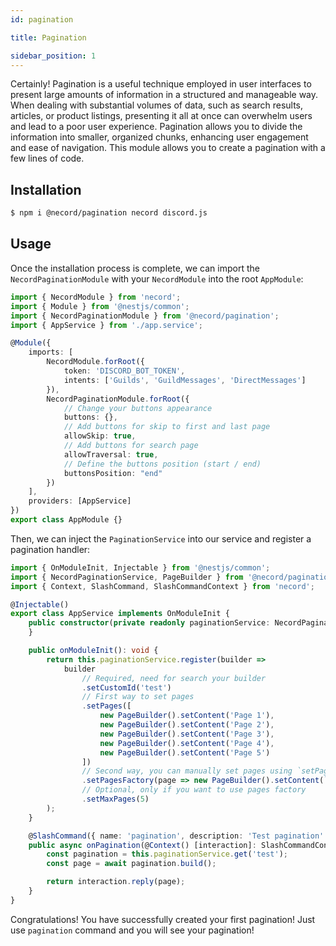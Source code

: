 ```yaml
---
id: pagination

title: Pagination

sidebar_position: 1
---
```


Certainly! Pagination is a useful technique employed in user interfaces to present large amounts of information in a structured and
manageable way. When dealing with substantial volumes of data, such as search results, articles, or product listings, presenting it all at
once can overwhelm users and lead to a poor user experience. Pagination allows you to divide the information into smaller, organized chunks,
enhancing user engagement and ease of navigation. This module allows you to create a pagination with a few lines of code.

## Installation

```bash npm2yarn
$ npm i @necord/pagination necord discord.js
```

## Usage

Once the installation process is complete, we can import the `NecordPaginationModule` with your `NecordModule` into the root `AppModule`:

```typescript
import { NecordModule } from 'necord';
import { Module } from '@nestjs/common';
import { NecordPaginationModule } from '@necord/pagination';
import { AppService } from './app.service';

@Module({
    imports: [
        NecordModule.forRoot({
            token: 'DISCORD_BOT_TOKEN',
            intents: ['Guilds', 'GuildMessages', 'DirectMessages']
        }),
        NecordPaginationModule.forRoot({
            // Change your buttons appearance
            buttons: {},
            // Add buttons for skip to first and last page
            allowSkip: true,
            // Add buttons for search page
            allowTraversal: true,
            // Define the buttons position (start / end)
            buttonsPosition: "end"
        })
    ],
    providers: [AppService]
})
export class AppModule {}
```

Then, we can inject the `PaginationService` into our service and register a pagination handler:

```typescript
import { OnModuleInit, Injectable } from '@nestjs/common';
import { NecordPaginationService, PageBuilder } from '@necord/pagination';
import { Context, SlashCommand, SlashCommandContext } from 'necord';

@Injectable()
export class AppService implements OnModuleInit {
    public constructor(private readonly paginationService: NecordPaginationService) {
    }

    public onModuleInit(): void {
        return this.paginationService.register(builder =>
            builder
                // Required, need for search your builder
                .setCustomId('test')
                // First way to set pages
                .setPages([
                    new PageBuilder().setContent('Page 1'),
                    new PageBuilder().setContent('Page 2'),
                    new PageBuilder().setContent('Page 3'),
                    new PageBuilder().setContent('Page 4'),
                    new PageBuilder().setContent('Page 5')
                ])
                // Second way, you can manually set pages using `setPages` method
                .setPagesFactory(page => new PageBuilder().setContent(`Page ${page}`))
                // Optional, only if you want to use pages factory
                .setMaxPages(5)
        );
    }

    @SlashCommand({ name: 'pagination', description: 'Test pagination' })
    public async onPagination(@Context() [interaction]: SlashCommandContext) {
        const pagination = this.paginationService.get('test');
        const page = await pagination.build();

        return interaction.reply(page);
    }
}
```

Congratulations! You have successfully created your first pagination!
Just use `pagination` command and you will see your pagination!
